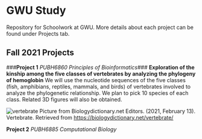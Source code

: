 # GWU Study
Repository for Schoolwork at GWU. More details about each project can be found under Projects tab.

## Fall 2021 Projects
###**Project 1** _PUBH6860 Principles of Bioinformatics_###
**Exploration of the kinship among the five classes of vertebrates by analyzing the phylogeny of hemoglobin**
We will use the nucleotide sequences of the five classes (fish, amphibians, reptiles, mammals, and birds) of vertebrates involved to analyze the phylogenetic relationship. We plan to pick 10 species of each class. Related 3D figures will also be obtained.

![vertebrate](https://user-images.githubusercontent.com/94587100/142547436-835167dd-2210-47bc-884b-c8029f935b7e.jpg)
Picture from Biologydictionary.net Editors. (2021, February 13). Vertebrate. Retrieved from https://biologydictionary.net/vertebrate/

**Project 2** _PUBH6885 Computational Biology_
